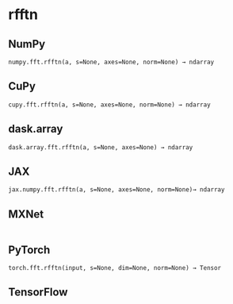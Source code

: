 # rfftn

## NumPy

```
numpy.fft.rfftn(a, s=None, axes=None, norm=None) → ndarray
```

## CuPy

```
cupy.fft.rfftn(a, s=None, axes=None, norm=None) → ndarray
```

## dask.array

```
dask.array.fft.rfftn(a, s=None, axes=None) → ndarray
```

## JAX

```
jax.numpy.fft.rfftn(a, s=None, axes=None, norm=None)→ ndarray
```

## MXNet

```

```

## PyTorch

```
torch.fft.rfftn(input, s=None, dim=None, norm=None) → Tensor
```

## TensorFlow

```

```
